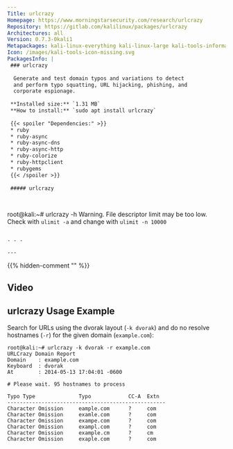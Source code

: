 ```yaml
---
Title: urlcrazy
Homepage: https://www.morningstarsecurity.com/research/urlcrazy
Repository: https://gitlab.com/kalilinux/packages/urlcrazy
Architectures: all
Version: 0.7.3-0kali1
Metapackages: kali-linux-everything kali-linux-large kali-tools-information-gathering 
Icon: /images/kali-tools-icon-missing.svg
PackagesInfo: |
 ### urlcrazy
 
  Generate and test domain typos and variations to detect
  and perform typo squatting, URL hijacking, phishing, and
  corporate espionage.
 
 **Installed size:** `1.31 MB`  
 **How to install:** `sudo apt install urlcrazy`  
 
 {{< spoiler "Dependencies:" >}}
 * ruby
 * ruby-async
 * ruby-async-dns
 * ruby-async-http
 * ruby-colorize
 * ruby-httpclient
 * rubygems
 {{< /spoiler >}}
 
 ##### urlcrazy
 
 
 ```
 root@kali:~# urlcrazy -h
 Warning. File descriptor limit may be too low. Check with `ulimit -a` and change with `ulimit -n 10000`
 ```
 
 - - -
 
---
```

{{% hidden-comment "<!--Do not edit anything above this line-->" %}}

## Video

<script type="text/javascript" src="https://asciinema.org/a/31882.js" id="asciicast-31882" async></script>

## urlcrazy Usage Example

Search for URLs using the dvorak layout (`-k dvorak`) and do no resolve hostnames (`-r`) for the given domain (`example.com`):

```
root@kali:~# urlcrazy -k dvorak -r example.com
URLCrazy Domain Report
Domain    : example.com
Keyboard  : dvorak
At        : 2014-05-13 17:04:01 -0600

# Please wait. 95 hostnames to process

Typo Type              Typo            CC-A  Extn
---------------------------------------------------
Character Omission     eample.com      ?     com
Character Omission     examle.com      ?     com
Character Omission     exampe.com      ?     com
Character Omission     exampl.com      ?     com
Character Omission     example.cm      ?     cm
Character Omission     exaple.com      ?     com
```

